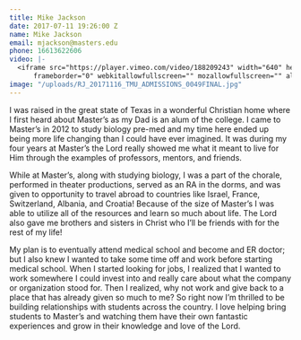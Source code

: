 ```yaml
---
title: Mike Jackson
date: 2017-07-11 19:26:00 Z
name: Mike Jackson
email: mjackson@masters.edu
phone: 16613622606
video: |-
  <iframe src="https://player.vimeo.com/video/188209243" width="640" height="360"
      frameborder="0" webkitallowfullscreen="" mozallowfullscreen="" allowfullscreen=""></iframe>
image: "/uploads/RJ_20171116_TMU_ADMISSIONS_0049FINAL.jpg"
---
```


I was raised in the great state of Texas in a wonderful Christian home where I first heard about Master’s as my Dad is an alum of the college. I came to Master’s in 2012 to study biology pre-med and my time here ended up being more life changing than I could have ever imagined. It was during my four years at Master’s the Lord really showed me what it meant to live for Him through the examples of professors, mentors, and friends.

While at Master’s, along with studying biology, I was a part of the chorale, performed in theater productions, served as an RA in the dorms, and was given to opportunity to travel abroad to countries like Israel, France, Switzerland, Albania, and Croatia! Because of the size of Master’s I was able to utilize all of the resources and learn so much about life. The Lord also gave me brothers and sisters in Christ who I’ll be friends with for the rest of my life!

My plan is to eventually attend medical school and become and ER doctor; but I also knew I wanted to take some time off and work before starting medical school. When I started looking for jobs, I realized that I wanted to work somewhere I could invest into and really care about what the company or organization stood for. Then I realized, why not work and give back to a place that has already given so much to me? So right now I’m thrilled to be building relationships with students across the country. I love helping bring students to Master’s and watching them have their own fantastic experiences and grow in their knowledge and love of the Lord.